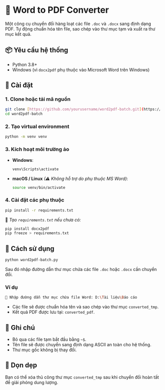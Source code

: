 # 🧾 Word to PDF Converter

Một công cụ chuyển đổi hàng loạt các file `.doc` và `.docx` sang định dạng PDF. Tự động chuẩn hóa tên file, sao chép vào thư mục tạm và xuất ra thư mục kết quả.

## 📦 Yêu cầu hệ thống

- Python 3.8+
- Windows (vì `docx2pdf` phụ thuộc vào Microsoft Word trên Windows)

## 📁 Cài đặt

### 1. Clone hoặc tải mã nguồn

```bash
git clone [https://github.com/yourusername/word2pdf-batch.git](https://github.com/thanhphamtmu/word2pdf-batch)
cd word2pdf-batch
```

### 2. Tạo virtual environment

```bash
python -m venv venv
```

### 3. Kích hoạt môi trường ảo

- **Windows**:

  ```bash
  venv\Scripts\activate
  ```

- **macOS / Linux** _(⚠ Không hỗ trợ do phụ thuộc MS Word)_:

  ```bash
  source venv/bin/activate
  ```

### 4. Cài đặt các phụ thuộc

```bash
pip install -r requirements.txt
```

📄 _Tạo `requirements.txt` nếu chưa có:_

```bash
pip install docx2pdf
pip freeze > requirements.txt
```

## 🚀 Cách sử dụng

```bash
python word2pdf-batch.py
```

Sau đó nhập đường dẫn thư mục chứa các file `.doc` hoặc `.docx` cần chuyển đổi.

### Ví dụ

```bash
📁 Nhập đường dẫn thư mục chứa file Word: D:\Tài liệu\Báo cáo
```

- Các file sẽ được chuẩn hóa tên và sao chép vào thư mục `converted_tmp`.
- Kết quả PDF được lưu tại: `converted_pdf`.

## 🔐 Ghi chú

- Bỏ qua các file tạm bắt đầu bằng `~$`.
- Tên file sẽ được chuyển sang định dạng ASCII an toàn cho hệ thống.
- Thư mục gốc không bị thay đổi.

## 🧹 Dọn dẹp

Bạn có thể xóa thủ công thư mục `converted_tmp` sau khi chuyển đổi hoàn tất để giải phóng dung lượng.
